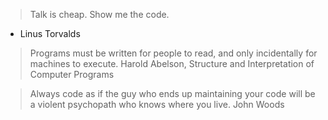 > Talk is cheap. Show me the code.
- Linus Torvalds
			
> Programs must be written for people to read, and only incidentally for machines to execute.
			Harold Abelson, Structure and Interpretation of Computer Programs
			
> Always code as if the guy who ends up maintaining your code will be a violent psychopath who knows where you live.
			John Woods
			
